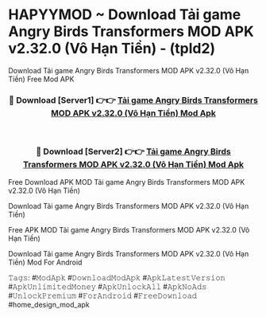 # HAPYYMOD ~ Download Tải game Angry Birds Transformers MOD APK v2.32.0 (Vô Hạn Tiền) - (tpld2)
Download Tải game Angry Birds Transformers MOD APK v2.32.0 (Vô Hạn Tiền) Free Mod APK

<div align="center">
<h3>🔴 Download [Server1] 👉👉 <a href="https://apk-comot.site?title=Tải_game_Angry_Birds_Transformers_MOD_APK_v2.32.0_(Vô_Hạn_Tiền)">Tải game Angry Birds Transformers MOD APK v2.32.0 (Vô Hạn Tiền) Mod Apk</a></h3><br>

<h3>🔴 Download [Server2] 👉👉 <a href="https://apk-comot.site?title=Tải_game_Angry_Birds_Transformers_MOD_APK_v2.32.0_(Vô_Hạn_Tiền)">Tải game Angry Birds Transformers MOD APK v2.32.0 (Vô Hạn Tiền) Mod Apk</a></h3>
</div>


Free Download APK MOD Tải game Angry Birds Transformers MOD APK v2.32.0 (Vô Hạn Tiền)

Download Tải game Angry Birds Transformers MOD APK v2.32.0 (Vô Hạn Tiền) 

Free APK MOD Tải game Angry Birds Transformers MOD APK v2.32.0 (Vô Hạn Tiền) 

Download Tải game Angry Birds Transformers MOD APK v2.32.0 (Vô Hạn Tiền) Mod For Android

𝚃𝚊𝚐𝚜: #𝙼𝚘𝚍𝙰𝚙𝚔 #𝙳𝚘𝚠𝚗𝚕𝚘𝚊𝚍𝙼𝚘𝚍𝙰𝚙𝚔 #𝙰𝚙𝚔𝙻𝚊𝚝𝚎𝚜𝚝𝚅𝚎𝚛𝚜𝚒𝚘𝚗 #𝙰𝚙𝚔𝚄𝚗𝚕𝚒𝚖𝚒𝚝𝚎𝚍𝙼𝚘𝚗𝚎𝚢 #𝙰𝚙𝚔𝚄𝚗𝚕𝚘𝚌𝚔𝙰𝚕𝚕 #𝙰𝚙𝚔𝙽𝚘𝙰𝚍𝚜 #𝚄𝚗𝚕𝚘𝚌𝚔𝙿𝚛𝚎𝚖𝚒𝚞𝚖 #𝙵𝚘𝚛𝙰𝚗𝚍𝚛𝚘𝚒𝚍 #𝙵𝚛𝚎𝚎𝙳𝚘𝚠𝚗𝚕𝚘𝚊𝚍 #home_design_mod_apk